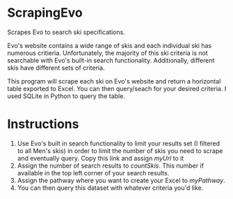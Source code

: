 # ScrapingEvo
Scrapes Evo to search ski specifications.

Evo's website contains a wide range of skis and each individual ski has numerous critieria. Unfortunately, the majority of this ski criteria is not searchable with Evo's built-in search functionality. Additionally, different skis have different sets of criteria.

This program will scrape each ski on Evo's website and return a horizontal table exported to Excel. You can then query/seach for your desired criteria. I used SQLite in Python to query the table.

# Instructions
1. Use Evo's built in search functionality to limit your results set (I filtered to all Men's skis) in order to limit the number of skis you need to scrape and eventually query. Copy this link and assign _myUrl_ to it
2. Assign the number of search results to _countSkis_. This number if available in the top left corner of your search results.
3. Assign the pathway where you want to create your Excel to _myPathway_.
4. You can then query this dataset with whatever criteria you'd like.


